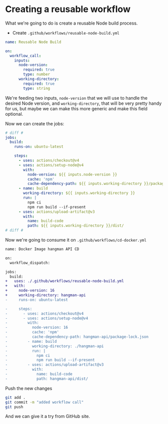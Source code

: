 # Creating a reusable workflow

What we're going to do is create a reusable Node build process.

* Create `.github/workflows/reusable-node-build.yml`

```yml
name: Reusable Node Build 

on: 
  workflow_call:
    inputs:
      node-version: 
        required: true
        type: number
      working-directory:
        required: true
        type: string
```

We're feeding two inputs, `node-version` that we will use to handle the desired Node version, and `working-directory`, that will be very pretty handy for us, but maybe we can make this more generic and make this field optional.

Now we can create the jobs:

```yml
# diff #
jobs:
  build:
    runs-on: ubuntu-latest

    steps:
      - uses: actions/checkout@v4
      - uses: actions/setup-node@v4
        with: 
          node-version: ${{ inputs.node-version }}
          cache: 'npm'
          cache-dependency-path: ${{ inputs.working-directory }}/package-lock.json
      - name: build 
        working-directory: ${{ inputs.working-directory }}
        run: |
          npm ci 
          npm run build --if-present
      - uses: actions/upload-artifact@v3 
        with:
          name: build-code
          path: ${{ inputs.working-directory }}/dist/
# diff #
```

Now we're going to consume it on `.github/workflows/cd-docker.yml`

```diff
name: Docker Image hangman API CD

on:
  workflow_dispatch:

jobs:
  build:
+   uses: ./.github/workflows/reusable-node-build.yml
+   with:
+     node-version: 16
+     working-directory: hangman-api
-     runs-on: ubuntu-latest

-     steps:
-       - uses: actions/checkout@v4
-       - uses: actions/setup-node@v4
-         with: 
-           node-version: 16
-           cache: 'npm'
-           cache-dependency-path: hangman-api/package-lock.json
-         - name: build
-           working-directory: ./hangman-api
-           run: |
-             npm ci 
-             npm run build --if-present
-         - uses: actions/upload-artifact@v3 
-           with:
-             name: build-code
-             path: hangman-api/dist/
```

Push the new changes

```bash
git add .
git commit -m "added workflow call"
git push
```

And we can give it a try from GitHub site.
